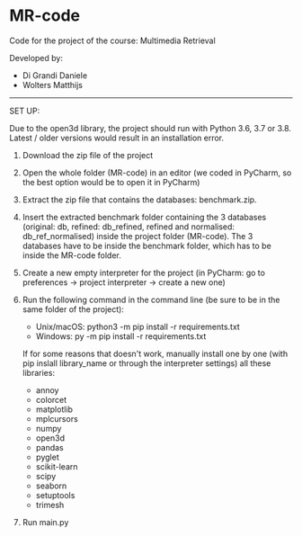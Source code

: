 # MR-code
Code for the project of the course: Multimedia Retrieval

Developed by:
- Di Grandi Daniele
- Wolters Matthijs

-----------

SET UP:

Due to the open3d library, the project should run with Python 3.6, 3.7 or 3.8. Latest / older versions would result in an installation error.

1) Download the zip file of the project
2) Open the whole folder (MR-code) in an editor (we coded in PyCharm, so the best option would be to open it in PyCharm)
3) Extract the zip file that contains the databases: benchmark.zip.
4) Insert the extracted benchmark folder containing the 3 databases (original: db, refined: db_refined, refined and normalised: db_ref_normalised) inside the project folder (MR-code). The 3 databases have to be inside the benchmark folder, which has to be inside the MR-code folder.
5) Create a new empty interpreter for the project (in PyCharm: go to preferences -> project interpreter -> create a new one)
6) Run the following command in the command line (be sure to be in the same folder of the project): 
   - Unix/macOS: python3 -m pip install -r requirements.txt
   - Windows: py -m pip install -r requirements.txt
   
   If for some reasons that doesn't work, manually install one by one (with pip inslall library_name or through the interpreter settings) all these libraries:
   - annoy
   - colorcet
   - matplotlib
   - mplcursors
   - numpy
   - open3d
   - pandas
   - pyglet
   - scikit-learn
   - scipy
   - seaborn
   - setuptools
   - trimesh

5) Run main.py
